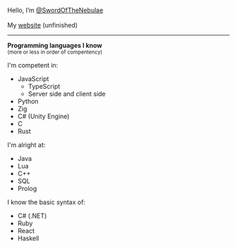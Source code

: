 Hello, I’m [@SwordOfTheNebulae](https://github.com/SwordOfTheNebulae)\
\
My [website](https://42.dicemad.com) (unfinished)

---
**Programming languages I know**\
<sup>(more or less in order of compentency)</sup>

I'm competent in:
- JavaScript
  - TypeScript
  - Server side and client side
- Python
- Zig
- C# (Unity Engine)
- C
- Rust

I'm alright at:
- Java
- Lua
- C++
- SQL
- Prolog

I know the basic syntax of:
- C# (.NET)
- Ruby
- React
- Haskell
